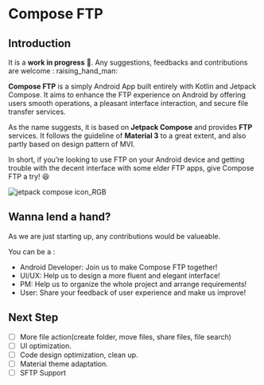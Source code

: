 # Compose FTP

## Introduction

It is a **work in progress** 🚧. Any suggestions, feedbacks and contributions are welcome :
raising_hand_man:

**Compose FTP** is a simply Android App built entirely with Kotlin and Jetpack Compose. It aims to
enhance the FTP experience on Android by offering users smooth operations, a pleasant interface
interaction, and secure file transfer services.

As the name suggests, it is based on **Jetpack Compose** and provides **FTP** services. It follows
the guideline of **Material 3** to a great extent, and also partly based on design pattern of MVI.

In short, if you’re looking to use FTP on your Android device and getting trouble with the decent
interface with some elder FTP apps, give Compose FTP a try! :laughing:

![jetpack compose icon_RGB](https://blogger.googleusercontent.com/img/b/R29vZ2xl/AVvXsEjC97Z8BResg5dlPqczsRCFhP6zewWX0X0e7fVPG-G7PuUZwwZVsi9OPoqJYkgqT2h0FI95SsmWzVEgpt8b8HAqFiIxZ98TFtY4lE0b8UrtVJ2HrJebRwl6C9DslsQDl9KnBIrdHS6LtkY/s1600/jetpack+compose+icon_RGB.png)

## Wanna lend a hand?

As we are just starting up, any contributions would be valueable.

You can be a :

* Android Developer: Join us to make Compose FTP together!
* UI/UX: Help us to design a more fluent and elegant interface!
* PM: Help us to organize the whole project and arrange requirements!
* User: Share your feedback of user experience and make us improve!

## Next Step

- [ ] More file action(create folder, move files, share files, file search)
- [ ] UI optimization.
- [ ] Code design optimization, clean up.
- [ ] Material theme adaptation.
- [ ] SFTP Support
